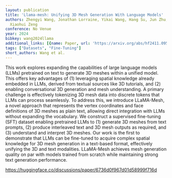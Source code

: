 ```yaml
---
layout: publication
title: 'Llama-mesh: Unifying 3D Mesh Generation With Language Models'
authors: Zhengyi Wang, Jonathan Lorraine, Yikai Wang, Hang Su, Jun Zhu, Sanja Fidler,
  Xiaohui Zeng
conference: No Venue
year: 2024
bibkey: wang2024llama
additional_links: [{name: Paper, url: 'https://arxiv.org/abs/hf2411.09595'}]
tags: ["Datasets", "Fine-Tuning"]
short_authors: Wang et al.
---
```

This work explores expanding the capabilities of large language models (LLMs) pretrained on text to generate 3D meshes within a unified model. This offers key advantages of (1) leveraging spatial knowledge already embedded in LLMs, derived from textual sources like 3D tutorials, and (2) enabling conversational 3D generation and mesh understanding. A primary challenge is effectively tokenizing 3D mesh data into discrete tokens that LLMs can process seamlessly. To address this, we introduce LLaMA-Mesh, a novel approach that represents the vertex coordinates and face definitions of 3D meshes as plain text, allowing direct integration with LLMs without expanding the vocabulary. We construct a supervised fine-tuning (SFT) dataset enabling pretrained LLMs to (1) generate 3D meshes from text prompts, (2) produce interleaved text and 3D mesh outputs as required, and (3) understand and interpret 3D meshes. Our work is the first to demonstrate that LLMs can be fine-tuned to acquire complex spatial knowledge for 3D mesh generation in a text-based format, effectively unifying the 3D and text modalities. LLaMA-Mesh achieves mesh generation quality on par with models trained from scratch while maintaining strong text generation performance.

https://huggingface.co/discussions/paper/6736d0f967d01d58999f716d